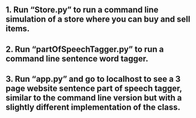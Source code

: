 ## 1. Run “Store.py” to run a command line simulation of a store where you can buy and sell items. 
## 2. Run “partOfSpeechTagger.py” to run a command line sentence word tagger. 
## 3. Run “app.py” and go to localhost to see a 3 page website sentence part of speech tagger, similar to the command line version but with a slightly different implementation of the class.
